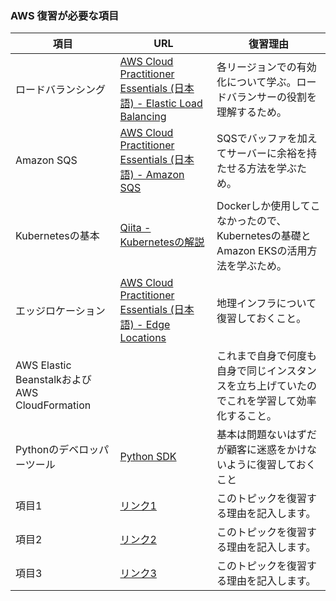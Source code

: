 ### AWS 復習が必要な項目
| 項目 | URL | 復習理由 |
| --- | --- | --- |
| ロードバランシング | [AWS Cloud Practitioner Essentials (日本語) - Elastic Load Balancing](https://explore.skillbuilder.aws/learn/course/1875/play/92485/aws-cloud-practitioner-essentials-japanese-ri-ben-yu-shi-xie-ban) | 各リージョンでの有効化について学ぶ。ロードバランサーの役割を理解するため。 |
| Amazon SQS | [AWS Cloud Practitioner Essentials (日本語) - Amazon SQS](https://explore.skillbuilder.aws/learn/course/1875/play/92485/aws-cloud-practitioner-essentials-japanese-ri-ben-yu-shi-xie-ban) | SQSでバッファを加えてサーバーに余裕を持たせる方法を学ぶため。 |
| Kubernetesの基本 | [Qiita - Kubernetesの解説](https://qiita.com/MahoTakara/items/85096f8b2632c802ab22) | Dockerしか使用してこなかったので、Kubernetesの基礎とAmazon EKSの活用方法を学ぶため。 |
| エッジロケーション | [AWS Cloud Practitioner Essentials (日本語) - Edge Locations](https://explore.skillbuilder.aws/learn/course/1875/play/92485/aws-cloud-practitioner-essentials-japanese-ri-ben-yu-shi-xie-ban) | 地理インフラについて復習しておくこと。 |
| AWS Elastic BeanstalkおよびAWS CloudFormation | | これまで自身で何度も自身で同じインスタンスを立ち上げていたのでこれを学習して効率化すること。 |
| Pythonのデベロッパーツール | [Python SDK](https://aws.amazon.com/jp/developer/tools/) | 基本は問題ないはずだが顧客に迷惑をかけないように復習しておくこと |
| 項目1 | [リンク1](#) | このトピックを復習する理由を記入します。 |
| 項目2 | [リンク2](#) | このトピックを復習する理由を記入します。 |
| 項目3 | [リンク3](#) | このトピックを復習する理由を記入します。 |

<!-- テンプレート
##### 新しい学習項目のタイトル
| 項目 | URL | 復習理由 |
| --- | --- | --- |
| 項目1 | [リンク1](#) | このトピックを復習する理由を記入します。 |
| 項目2 | [リンク2](#) | このトピックを復習する理由を記入します。 |
| 項目3 | [リンク3](#) | このトピックを復習する理由を記入します。 |
-->
